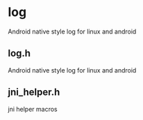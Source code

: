 # log
Android native style log for linux and android

## log.h
Android native style log for linux and android

## jni_helper.h
jni helper macros
